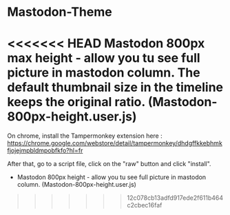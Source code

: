 # Mastodon-Theme

<<<<<<< HEAD
Mastodon 800px max height - allow you tu see full picture in mastodon column. The default thumbnail size in the timeline keeps the original ratio. (Mastodon-800px-height.user.js)
=======
On chrome, install the Tampermonkey extension here : https://chrome.google.com/webstore/detail/tampermonkey/dhdgffkkebhmkfjojejmpbldmpobfkfo?hl=fr

After that, go to a script file, click on the "raw" button and click "install".

- Mastodon 800px height - allow you tu see full picture in mastodon column. (Mastodon-800px-height.user.js)
>>>>>>> 12c078cb13adfd917ede2f611b464c2cbec16faf
